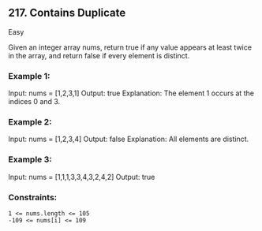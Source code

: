 ## 217. Contains Duplicate
Easy

Given an integer array nums, return true if any value appears at least twice in the array, and return false if every element is distinct.

### Example 1:
Input: nums = [1,2,3,1]
Output: true
Explanation:
The element 1 occurs at the indices 0 and 3.

### Example 2:
Input: nums = [1,2,3,4]
Output: false
Explanation:
All elements are distinct.

### Example 3:
Input: nums = [1,1,1,3,3,4,3,2,4,2]
Output: true

### Constraints:
    1 <= nums.length <= 105
    -109 <= nums[i] <= 109